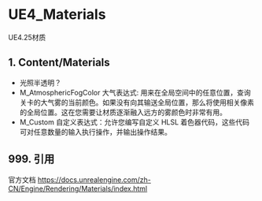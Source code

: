 # UE4_Materials
UE4.25材质

## 1. Content/Materials
- 光照半透明？
- M_AtmosphericFogColor 大气表达式: 用来在全局空间中的任意位置，查询关卡的大气雾的当前颜色。如果没有向其输送全局位置，那么将使用相关像素的全局位置。这在您需要让材质逐渐融入远方的雾颜色时非常有用。
- M_Custom 自定义表达式：允许您编写自定义 HLSL 着色器代码，这些代码可对任意数量的输入执行操作，并输出操作结果。

## 999. 引用
官方文档 https://docs.unrealengine.com/zh-CN/Engine/Rendering/Materials/index.html